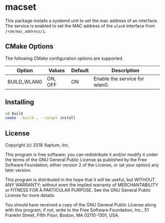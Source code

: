 # macset

This package installs a systemd unit to set the mac address of an
interface. The service is enabled to set the MAC address of the
`wlan0` interface from `/rom/mac_address/1`.

## CMake Options

The following CMake configuration options are supported.

| Option      | Values  | Default | Description                   |
|-------------|---------|---------|-------------------------------|
| BUILD_WLAN0 | ON, OFF | ON      | Enable the service for wlan0. |

## Installing

```bash
cd build
cmake --build . --target install
```

## License
Copyright (c) 2018 Xaptum, Inc.

This program is free software; you can redistribute it and/or
modify it under the terms of the GNU General Public License
as published by the Free Software Foundation; either version 2
of the License, or (at your option) any later version.

This program is distributed in the hope that it will be useful,
but WITHOUT ANY WARRANTY; without even the implied warranty of
MERCHANTABILITY or FITNESS FOR A PARTICULAR PURPOSE. See the
GNU General Public License for more details.

You should have received a copy of the GNU General Public License
along with this program; if not, write to the Free Software
Foundation, Inc., 51 Franklin Street, Fifth Floor, Boston, MA 02110-1301, USA.
